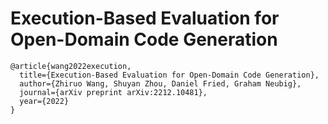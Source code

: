 # Execution-Based Evaluation for Open-Domain Code Generation

```
@article{wang2022execution,
  title={Execution-Based Evaluation for Open-Domain Code Generation},
  author={Zhiruo Wang, Shuyan Zhou, Daniel Fried, Graham Neubig},
  journal={arXiv preprint arXiv:2212.10481},
  year={2022}
}
```
